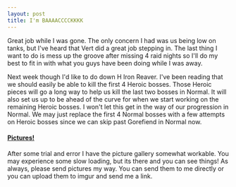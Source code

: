 ```yaml
---
layout: post
title: I'm BAAAACCCCKKKK
---
```


Great job while I was gone. The only concern I had was us being low on tanks, but I've heard that Vert did a great job stepping in. The last thing I want to do is mess up the groove after missing 4 raid nights so I'll do my best to fit in with what you guys have been doing while I was away. 

Next week though I'd like to do down H Iron Reaver. I've been reading that we should easily be able to kill the first 4 Heroic bosses. Those Heroic pieces will go a long way to help us kill the last two bosses in Normal. It will also set us up to be ahead of the curve for when we start working on the remaining Heroic bosses. I won't let this get in the way of our progression in Normal. We may just replace the first 4 Normal bosses with a few attempts on Heroic bosses since we can skip past Gorefiend in Normal now.

<h4><u>Pictures!</u></h4>
After some trial and error I have the picture gallery somewhat workable. You may experience some slow loading, but its there and you can see things! As always, please send pictures my way. You can send them to me directly or you can upload them to imgur and send me a link.